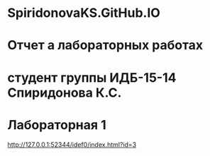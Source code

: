 # SpiridonovaKS.GitHub.IO
# Отчет а лабораторных работах
# студент группы ИДБ-15-14 Спиридонова К.С.
# Лабораторная 1
http://127.0.0.1:52344/idef0/index.html?id=3

